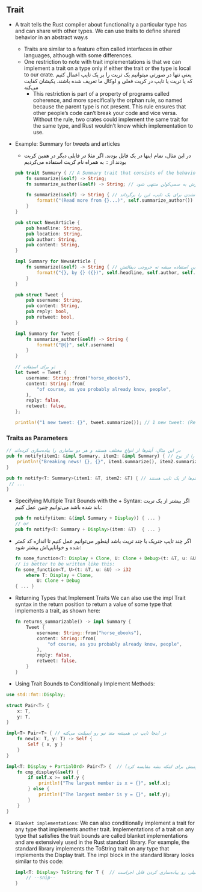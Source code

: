 ## Trait

* A trait tells the Rust compiler about functionality a particular type has and can share with other types. We can use traits to define shared behavior in an abstract way.s
    * Traits are similar to a feature often called interfaces in other languages, although with some differences.
    * One restriction to note with trait implementations is that we can implement a trait on a type only if either the trait or the type is local to our crate. یعنی تنها در صورتی میتوانیم یک تریت را بر یک تایپ اعمال کنیم که یا تریت یا تایپ در کریت فعلی و لوکال ما تعریف شده باشند. یکیشان کفایت می‌کنه
        * This restriction is part of a property of programs called coherence, and more specifically the orphan rule, so named because the parent type is not present. This rule ensures that other people’s code can’t break your code and vice versa. Without the rule, two crates could implement the same trait for the same type, and Rust wouldn’t know which implementation to use.


* Example: Summary for tweets and articles
    * در این مثال، تمام اینها در یک فایل بودند. اگر مثلا در فایلی دیگر در همین کریت بودند از :: به همراه نام کریت استفاده می‌کردیم
    ```rust
    pub trait Summary { // A Summary trait that consists of the behavior provided by a summarize method
        fn summarize(&self) -> String; 
        fn summarize_author(&self) -> String; // این فقط سیگنیچر متد این تریت است و تعریفش باید در تایپی باشد که از این تریت استفاده می‌کند. باید آخرش به سمی‌کولن منتهی شود

        fn summarize(&self) -> String { // متد می‌تواند خروجی دیفالت داشته باشد تا در صورت تعریف نشدن برای یک تایپ، این را برگرداند
            format!("(Read more from {}...)", self.summarize_author())
        }
    }

    pub struct NewsArticle {
        pub headline: String,
        pub location: String,
        pub author: String,
        pub content: String,
    }

    impl Summary for NewsArticle {
        fn summarize(&self) -> String { // اینجا متد سامارایز اوررایت شده و این استفاده میشه نه خروجی دیفالتش
            format!("{}, by {} ({})", self.headline, self.author, self.location)
        }
    }

    pub struct Tweet {
        pub username: String,
        pub content: String,
        pub reply: bool,
        pub retweet: bool,
    }

    impl Summary for Tweet {
        fn summarize_author(&self) -> String {
            format!("@{}", self.username)
        }
    }

    // و برای استفاده:
    let tweet = Tweet {
        username: String::from("horse_ebooks"),
        content: String::from(
            "of course, as you probably already know, people",
        ),
        reply: false,
        retweet: false,
    };

    println!("1 new tweet: {}", tweet.summarize()); // 1 new tweet: (Read more from @horse_ebooks...)
    ```

### Traits as Parameters

```rust
// در این مثال، آیتم‌ها از انواع مختلف هستند و هر دو ساماری را پیاده‌سازی کرده‌اند
pub fn notify(item1: &impl Summary, item2: &impl Summary) { // دقت کنید که تایپ را از نوع impl گذاشتیم
    println!("Breaking news! {}, {}", item1.summarize(), item2.summarize());
}

pub fn notify<T: Summary>(item1: &T, item2: &T) { // اینطور هم میشه استفاده کرد. در اینجا هر دو آیتم‌ها از یک تایپ هستند
 // ...
}
```

* Specifying Multiple Trait Bounds with the + Syntax: اگر بیشتر از یک تریت باند شده باشد می‌توانیم چنین عمل کنیم:
    ```rust
    pub fn notify(item: &(impl Summary + Display)) { ... }
    // or
    pub fn notify<T: Summary + Display>(item: &T)  { ... }
    ```

* اگر چند تایپ جنریک با چند تریت باشد اینطور می‌توانیم عمل کنیم تا اندازه کد کمتر شده و خوانایی‌اش بیشتر شود:
    ```rust
    fn some_function<T: Display + Clone, U: Clone + Debug>(t: &T, u: &U) -> i32 { ... }
    // is better to be written like this: 
    fn some_function<T, U>(t: &T, u: &U) -> i32
        where T: Display + Clone,
            U: Clone + Debug
    { ... }
    ```

* Returning Types that Implement Traits
We can also use the impl Trait syntax in the return position to return a value of some type that implements a trait, as shown here:
    ```rust
    fn returns_summarizable() -> impl Summary {
        Tweet {
            username: String::from("horse_ebooks"),
            content: String::from(
                "of course, as you probably already know, people",
            ),
            reply: false,
            retweet: false,
        }
    }
    ```

* Using Trait Bounds to Conditionally Implement Methods:

```rust
use std::fmt::Display;

struct Pair<T> {
    x: T,
    y: T,
}

impl<T> Pair<T> { // در اینجا تایپ تی همیشه متد نیو رو ایمپلنت می‌کنه
    fn new(x: T, y: T) -> Self {
        Self { x, y }
    }
}

impl<T: Display + PartialOrd> Pair<T> {  // در اینجا تایپ تی فقط در صورتی متد سی‌ام‌دی‌دیسپلی رو ایمپلنت می‌کنه که اون تایپ داخلی تی، دیسپلی و پارتیال اوردر رو پیاده‌سازی کرده باشه (دومیش برای اینکه بشه مقایسه کرد)
    fn cmp_display(&self) {
        if self.x >= self.y {
            println!("The largest member is x = {}", self.x);
        } else {
            println!("The largest member is y = {}", self.y);
        }
    }
}
```

* `Blanket implementations`: We can also conditionally implement a trait for any type that implements another trait. Implementations of a trait on any type that satisfies the trait bounds are called blanket implementations and are extensively used in the Rust standard library. For example, the standard library implements the ToString trait on any type that implements the Display trait. The impl block in the standard library looks similar to this code:
    ```rust
    impl<T: Display> ToString for T {  // این ایمپلمنت فقط روی تایپ‌هایی از تی که دیسپلی رو پیاده‌سازی کردن قابل اجراست
        // --snip--
    }
    ```

